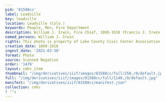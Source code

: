 ```yaml
---
pid: '01588cc'
label: Leadville
key: leadville
location: Leadville (Colo.)
keywords: People, Men, Fire Department
description: William J. Irwin, Fire Chief, 1869-1910 (Francis J. Irwin family collection)
named_persons: William J. Irwin
rights: This photo is property of Lake County Civic Center Association.
creation_date: 1869-1910
ingest_date: '2021-03-30'
format: Photo
source: Scanned Negative
order: '1478'
layout: cmhc_item
thumbnail: "/img/derivatives/iiif/images/01588cc/full/250,/0/default.jpg"
full: "/img/derivatives/iiif/images/01588cc/full/1140,/0/default.jpg"
manifest: "/img/derivatives/iiif/01588cc/manifest.json"
collection: cmhc
! '': 
---
```

